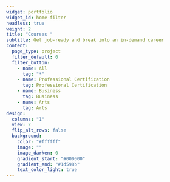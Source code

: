 ```yaml
---
widget: portfolio
widget_id: home-filter
headless: true
weight: 2
title: "Courses "
subtitle: Get job-ready and break into an in-demand career
content:
  page_type: project
  filter_default: 0
  filter_button:
    - name: All
      tag: "*"
    - name: Professional Certification
      tag: Professional Certification
    - name: Business
      tag: Business
    - name: Arts
      tag: Arts
design:
  columns: "1"
  view: 2
  flip_alt_rows: false
  background:
    color: "#ffffff"
    image: ""
    image_darken: 0
    gradient_start: "#000000"
    gradient_end: "#1d598b"
    text_color_light: true
---
```

